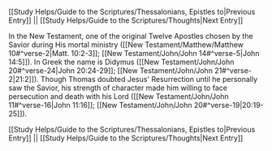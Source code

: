 [[Study Helps/Guide to the Scriptures/Thessalonians, Epistles to|Previous Entry]]  ||  [[Study Helps/Guide to the Scriptures/Thoughts|Next Entry]]

 In the New Testament, one of the original Twelve Apostles chosen by the Savior during His mortal ministry ([[New Testament/Matthew/Matthew 10#^verse-2|Matt. 10:2-3]]; [[New Testament/John/John 14#^verse-5|John 14:5]]). In Greek the name is Didymus ([[New Testament/John/John 20#^verse-24|John 20:24-29]]; [[New Testament/John/John 21#^verse-2|21:2]]). Though Thomas doubted Jesus' Resurrection until he personally saw the Savior, his strength of character made him willing to face persecution and death with his Lord ([[New Testament/John/John 11#^verse-16|John 11:16]]; [[New Testament/John/John 20#^verse-19|20:19-25]]).

[[Study Helps/Guide to the Scriptures/Thessalonians, Epistles to|Previous Entry]]  ||  [[Study Helps/Guide to the Scriptures/Thoughts|Next Entry]]